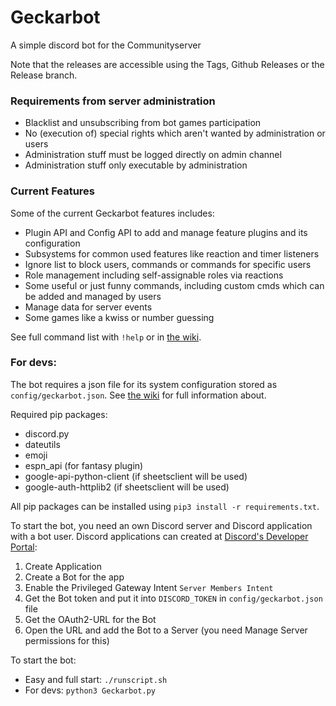 # Geckarbot
A simple discord bot for the Communityserver

Note that the releases are accessible using the Tags, Github Releases or the Release branch.

### Requirements from server administration
- Blacklist and unsubscribing from bot games participation
- No (execution of) special rights which aren't wanted by administration or users
- Administration stuff must be logged directly on admin channel
- Administration stuff only executable by administration

### Current Features
Some of the current Geckarbot features includes:
- Plugin API and Config API to add and manage feature plugins and its configuration
- Subsystems for common used features like reaction and timer listeners
- Ignore list to block users, commands or commands for specific users
- Role management including self-assignable roles via reactions
- Some useful or just funny commands, including custom cmds which can be added and managed by users
- Manage data for server events
- Some games like a kwiss or number guessing

See full command list with `!help` or in [the wiki](https://github.com/gobo7793/Geckarbot/wiki/Commands).

### For devs:
The bot requires a json file for its system configuration stored as `config/geckarbot.json`. See [the wiki](https://github.com/gobo7793/Geckarbot/wiki/Plugin-and-Config-API#bot-system-configuration) for full information about.

Required pip packages:
- discord.py 
- dateutils
- emoji
- espn_api (for fantasy plugin)
- google-api-python-client (if sheetsclient will be used)
- google-auth-httplib2 (if sheetsclient will be used)

All pip packages can be installed using `pip3 install -r requirements.txt`.

To start the bot, you need an own Discord server and Discord application with a bot user. Discord applications can created at [Discord's Developer Portal](https://discord.com/developers/applications):
1. Create Application
2. Create a Bot for the app
3. Enable the Privileged Gateway Intent `Server Members Intent`
4. Get the Bot token and put it into `DISCORD_TOKEN` in `config/geckarbot.json` file
5. Get the OAuth2-URL for the Bot
6. Open the URL and add the Bot to a Server (you need Manage Server permissions for this)

To start the bot:
- Easy and full start: `./runscript.sh`
- For devs: `python3 Geckarbot.py`
